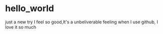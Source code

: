 # hello_world
just a new try
I feel so good,It's a unbeliverable feeling when I use github,
I love it so much
